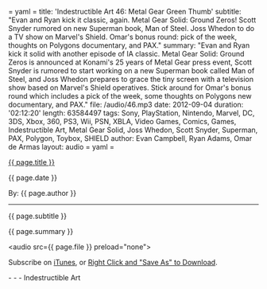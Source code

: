 = yaml =
title: 'Indestructible Art 46: Metal Gear Green Thumb'
subtitle: "Evan and Ryan kick it classic, again. Metal Gear Solid: Ground Zeros! Scott Snyder rumored on new Superman book, Man of Steel. Joss Whedon to do a TV show on Marvel's Shield. Omar's bonus round: pick of the week, thoughts on Polygons documentary, and PAX."
summary: "Evan and Ryan kick it solid with another episode of IA classic. Metal Gear Solid: Ground Zeros is announced at Konami's 25 years of Metal Gear press event, Scott Snyder is rumored to start working on a new Superman book called Man of Steel, and Joss Whedon prepares to grace the tiny screen with a television show based on Marvel's Shield operatives. Stick around for Omar's bonus round which includes a pick of the week, some thoughts on Polygons new documentary, and PAX."
file: /audio/46.mp3
date: 2012-09-04
duration: '02:12:20'
length: 63584497
tags: Sony, PlayStation, Nintendo, Marvel, DC, 3DS, Xbox, 360, PS3, Wii, PSN, XBLA, Video Games, Comics, Games, Indestructible Art, Metal Gear Solid, Joss Whedon, Scott Snyder, Superman, PAX, Polygon, Toybox, SHIELD
author: Evan Campbell, Ryan Adams, Omar de Armas
layout: audio
= yaml =

<a href="{{ page.url }}" class='postTitleLink'><p class='postTitle'>{{ page.title }}</p></a>
<p class='postPublished'>{{ page.date }}</p>
<p class='postAuthor'>By: {{ page.author }}</p>
<hr>
<p class='podcastSummary'>{{ page.subtitle }}</p>

<p class='podcastSummary'>{{ page.summary }}</p>

<audio src={{ page.file }} preload="none"></audio>
<p class='subLinks'>Subscribe on <a href='http://bit.ly/iapodcast'>iTunes</a>, or <a href={{ page.file }}>Right Click and "Save As" to Download</a>.</p>
- - -
Indestructible Art